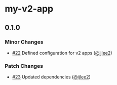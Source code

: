 # my-v2-app

## 0.1.0

### Minor Changes

- [#22](https://github.com/ijlee2/frontend-configs/pull/22) Defined configuration for v2 apps ([@ijlee2](https://github.com/ijlee2))

### Patch Changes

- [#23](https://github.com/ijlee2/frontend-configs/pull/23) Updated dependencies ([@ijlee2](https://github.com/ijlee2))
